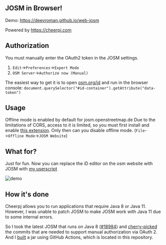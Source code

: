 ## JOSM in Browser!

Demo: https://deevroman.github.io/web-josm

Powered by https://cheerpj.com

## Authorization

You must manually enter the OAuth2 token in the JOSM settings.
1. `Edit`->`Preferences`->`Expert Mode`
2. `OSM Server`->`Authorize now (Manual)`

The easiest way to get it is to open [osm.org/id](https://osm.org/id) and run in the browser console: `document.querySelector("#id-container").getAttribute("data-token")`

## Usage

Offline mode is enabled by default for josm.openstreetmap.de Due to the limitations of CORS, access to it is limited, so you must first install and enable [this extension](https://webextension.org/listing/access-control.html). Only then can you disable offline mode. (`File`->`Offline Mode`->`JOSM Website`)

## What for?

Just for fun. Now you can replace the iD editor on the osm website with JOSM with [my userscript](https://github.com/deevroman/better-osm-org/)

![demo](demo.webp)


## How it's done

Cheerpj allows you to run applications that require Java 8 or Java 11. However, I was unable to patch JOSM to make JOSM work with Java 11 due to some internal errors.

So I took the latest JOSM that runs on Java 8 ([#18984](https://josm.openstreetmap.de/log/josm?action=stop_on_copy&mode=stop_on_copy&rev=&stop_rev=18984&limit=700&verbose=on)) and [cherry-picked](https://github.com/deevroman/josm/commits/master/) the commits that are needed to support manual authorization via OAuth 2. And I [built](https://github.com/deevroman/josm/releases/tag/19367) a jar using GitHub Actions, which is located in this repository.

